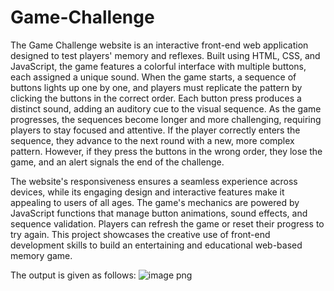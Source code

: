 # Game-Challenge
The Game Challenge website is an interactive front-end web application designed to test players' memory and reflexes. Built using HTML, CSS, and JavaScript, the game features a colorful interface with multiple buttons, each assigned a unique sound. When the game starts, a sequence of buttons lights up one by one, and players must replicate the pattern by clicking the buttons in the correct order. Each button press produces a distinct sound, adding an auditory cue to the visual sequence. As the game progresses, the sequences become longer and more challenging, requiring players to stay focused and attentive. If the player correctly enters the sequence, they advance to the next round with a new, more complex pattern. However, if they press the buttons in the wrong order, they lose the game, and an alert signals the end of the challenge. 

The website's responsiveness ensures a seamless experience across devices, while its engaging design and interactive features make it appealing to users of all ages. The game's mechanics are powered by JavaScript functions that manage button animations, sound effects, and sequence validation. Players can refresh the game or reset their progress to try again. This project showcases the creative use of front-end development skills to build an entertaining and educational web-based memory game.

The output is given as follows:
![image png](https://github.com/user-attachments/assets/c0ae912b-21f3-46f1-954b-5962070f4148)
